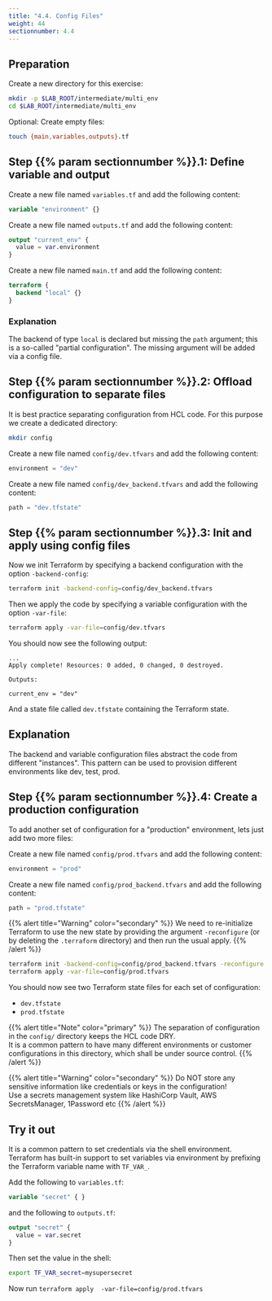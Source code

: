 ```yaml
---
title: "4.4. Config Files"
weight: 44
sectionnumber: 4.4
---
```


## Preparation

Create a new directory for this exercise:

```bash
mkdir -p $LAB_ROOT/intermediate/multi_env
cd $LAB_ROOT/intermediate/multi_env
```

Optional: Create empty files:

```bash
touch {main,variables,outputs}.tf
```


## Step {{% param sectionnumber %}}.1: Define variable and output

Create a new file named `variables.tf` and add the following content:

```terraform
variable "environment" {}
```

Create a new file named `outputs.tf` and add the following content:

```terraform
output "current_env" {
  value = var.environment
}
```

Create a new file named `main.tf` and add the following content:

```terraform
terraform {
  backend "local" {}
}
```


### Explanation

The backend of type `local` is declared but missing the `path` argument; this is a so-called "partial configuration".
The missing argument will be added via a config file.


## Step {{% param sectionnumber %}}.2: Offload configuration to separate files

It is best practice separating configuration from HCL code. For this purpose we create a dedicated directory:

```bash
mkdir config
```

Create a new file named `config/dev.tfvars` and add the following content:

```terraform
environment = "dev"
```

Create a new file named `config/dev_backend.tfvars` and add the following content:

```terraform
path = "dev.tfstate"
```


## Step {{% param sectionnumber %}}.3: Init and apply using config files

Now we init Terraform by specifying a backend configuration with the option `-backend-config`:

```bash
terraform init -backend-config=config/dev_backend.tfvars
```

Then we apply the code by specifying a variable configuration with the option `-var-file`:

```bash
terraform apply -var-file=config/dev.tfvars
```

You should now see the following output:

```text
...
Apply complete! Resources: 0 added, 0 changed, 0 destroyed.

Outputs:

current_env = "dev"
```

And a state file called `dev.tfstate` containing the Terraform state.


## Explanation

The backend and variable configuration files abstract the code from different "instances". This pattern can be
used to provision different environments like dev, test, prod.


## Step {{% param sectionnumber %}}.4: Create a production configuration

To add another set of configuration for a "production" environment, lets just add two more files:

Create a new file named `config/prod.tfvars` and add the following content:

```terraform
environment = "prod"
```

Create a new file named `config/prod_backend.tfvars` and add the following content:

```terraform
path = "prod.tfstate"
```

{{% alert title="Warning" color="secondary" %}}
We need to re-initialize Terraform to use the new state by providing the argument `-reconfigure`
(or by deleting the `.terraform` directory) and then run the usual apply.
{{% /alert %}}


```bash
terraform init -backend-config=config/prod_backend.tfvars -reconfigure
terraform apply -var-file=config/prod.tfvars
```

You should now see two Terraform state files for each set of configuration:

* `dev.tfstate`
* `prod.tfstate`

{{% alert title="Note" color="primary" %}}
The separation of configuration in the `config/` directory keeps the HCL code DRY.  
It is a common pattern to have many different environments or customer configurations in this directory, which shall
be under source control.
{{% /alert %}}

{{% alert title="Warning" color="secondary" %}}
Do NOT store any sensitive information like credentials or keys in the configuration!  
Use a secrets management system like HashiCorp Vault, AWS SecretsManager, 1Password etc
{{% /alert %}}


## Try it out

It is a common pattern to set credentials via the shell environment. Terraform has built-in support to set
variables via environment by prefixing the Terraform variable name with `TF_VAR_`.

Add the following to `variables.tf`:

```terraform
variable "secret" { }
```

and the following to `outputs.tf`:

```terraform
output "secret" {
  value = var.secret
}
```

Then set the value in the shell:

```bash
export TF_VAR_secret=mysupersecret
```

Now run `terraform apply  -var-file=config/prod.tfvars`
